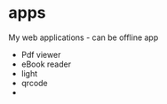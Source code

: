 apps
====

My web applications - can be offline app 
- Pdf viewer
- eBook reader
- light
- qrcode
- 
